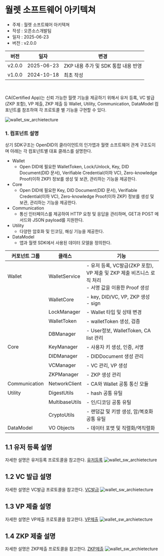 <!-- Individual documents may be merged in the future, so the table of contents is not used. -->
# 월렛 소프트웨어 아키텍쳐

- 주제 : 월렛 소프트웨어 아키텍쳐
- 작성 : 오픈소스개발팀
- 일자 : 2025-06-23
- 버전 : v2.0.0

| 버전     | 일자         | 변경                       |
|--------|------------|--------------------------|
| v2.0.0 | 2025-06-23 | ZKP 내용 추가 및 SDK 통합 내용 반영 |
| v1.0.0 | 2024-10-18 | 최초 작성                    |


<br>


CA(Certified App)는 신뢰 가능한 월랫 기능을 제공하기 위해서 유저 등록, VC 발급(ZKP 포함), VP 제출, ZKP 제출 등 Wallet, Utility, Communication, DataModel 컴포넌트를 참조하여 각 프로토콜 별 기능을 구현할 수 있다.

![wallet_sw_archietecture](./images/wallet_sw_architecture.svg)

### 1. 컴포넌트 설명
상기 SDK구조는 OpenDID의 클라이언트의 인가앱과 월랫 소프트웨어 관계 구조도이며 아래는 각 컴포넌트별 대표 클래스를 설명한다.

- Wallet
  - Open DID에 필요한 WalletToken, Lock/Unlock, Key, DID Document(DID 문서), Verifiable Credential(이하 VC), Zero-knowledge Proof(이하 ZKP) 정보를 생성 및 보관, 관리하는 기능을 제공한다.
- Core
  - Open DID에 필요한 Key, DID Document(DID 문서), Verifiable Credential(이하 VC), Zero-knowledge Proof(이하 ZKP) 정보를 생성 및 보관, 관리하는 기능을 제공한다.
- Communication 
  - 통신 인터페이스를 제공하여 HTTP 요청 및 응답을 관리하며, GET과 POST 메서드와 JSON payload를 지원한다.
- Utility
  - 다양한 암호화 및 인코딩, 해싱 기능을 제공한다.
- DataModel
  - 앱과 월렛 SDK에서 사용된 데이터 모델을 정의한다.

| 커포넌트 그룹       | 클래스             | 기능                                                                  |
|------------------|------------------|----------------------------------------------------------------------|
| Wallet           | WalletService    | - 유저 등록, VC발급(ZKP 포함), VP 제출 및 ZKP 제출 비즈니스 로직 처리<br>- 서명 값을 이용한 Proof 생성     |
|                  | WalletCore       | - key, DID/VC, VP, ZKP 생성<br>- sign                                 |
|                  | LockManager      | - Wallet 타입 및 상태 변경                                               |
|                  | WalletToken      | - walletToken 생성, 검증                                               |
|                  | DBManager        | - User정보, WalletToken, CA list 관리                                  |
| Core             | KeyManager       | - 사용자 키 생성, 인증, 서명                                              |
|                  | DIDManager       | - DIDDocument 생성 관리                                                |
|                  | VCManager        | - VC 관리, VP 생성                                                     |
|                  | ZKPManager       | - ZKP 생성 관리                                                        |
| Communication    | NetworkClient    | - CA와 Wallet 공통 통신 모듈                                            |
| Utility          | DigestUtils      | - hash 공통 유틸                                                      |
|                  | MultibaseUtils   | - 인/디코딩 공통 유틸                                                   |
|                  | CryptoUtils      | - 랜덤값 및 키쌍 생성, 암/복호화 공통 유틸                                   |
| DataModel        | VO Objects       | - 데이터 포맷 및 직렬화/역직렬화                                           |




## 1.1 유저 등록 설명
자세한 설명은 유저등록 프로토콜을 참고한다. [유저등록](./User%20Registration_ko.md)
![wallet_sw_archietecture](./images/wallet_sw_architecture_reg_user.svg)
## 1.2 VC 발급 설명
자세한 설명은 VC발급 프로토콜을 참고한다. [VC발급](./VC%20Issuance_ko.md)
![wallet_sw_archietecture](./images/wallet_sw_architecture_issue_vc.svg)
## 1.3 VP 제출 설명
자세한 설명은 VP제출 프로토콜을 참고한다. [VP제출](./Presentation%20of%20VP_ko.md)
![wallet_sw_archietecture](./images/wallet_sw_architecture_submit_vp.svg)
## 1.4 ZKP 제출 설명
자세한 설명은 ZKP제출 프로토콜을 참고한다. [ZKP제출](./Presentation%20of%20ZKP%20Proof_ko.md)
![wallet_sw_archietecture](./images/wallet_sw_architecture_submit_zkp.svg)
<br>
